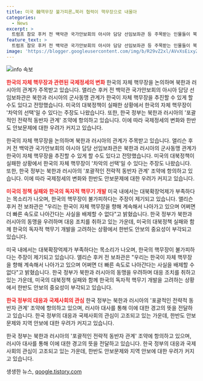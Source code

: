 ```yaml
---
title: 미국 韓핵무장 불가피론…북러 협력이 핵무장으로 내몰아
categories:
  - News
excerpt: >
  트럼프 참모 후커 전 백악관 국가안보회의 아시아 담당 선임보좌관 등 주목받는 인물들이 북한과 러시아의 군사동맹에 대한 우려를 표명했다. 한국 내에서는 자체 핵무장을 주장하는 목소리도 높아지고 있으며, 미국의 대북정책에 대한 비판도 나오고 있다. 이에 대한 대응으로 한국 정부가 러시아 대사를 초치해 항의의 뜻을 전달한 것으로 보인다. 또한, 미국에서도 한반도의 안보에 대한 심각한 우려가 커지고 있는 상황이다.
feature_text: >
  트럼프 참모 후커 전 백악관 국가안보회의 아시아 담당 선임보좌관 등 주목받는 인물들이 북한과 러시아의 군사동맹에 대한 우려를 표명했다. 한국 내에서는 자체 핵무장을 주장하는 목소리도 높아지고 있으며, 미국의 대북정책에 대한 비판도 나오고 있다. 이에 대한 대응으로 한국 정부가 러시아 대사를 초치해 항의의 뜻을 전달한 것으로 보인다. 또한, 미국에서도 한반도의 안보에 대한 심각한 우려가 커지고 있는 상황이다.
image: 'https://blogger.googleusercontent.com/img/b/R29vZ2xl/AVvXsEixyZcFfHzMRdzZMjFBmAUKJYCLCGyLL1o632UiGVXcaFdKo_bkvkuCioo0uUKlGfBVcT3P84aROyZIXSBEx3Aw5nCQ3pTgDom1WDC4m8eifvWiAmWEEVb4x6G_l8C0QH225ldMjyaFvpxGEBGNO37VmDTDMHGhJPq73UglMfDca1-0aw/s1600/blogspot.png'
---
```


<p><img src="https://blogger.googleusercontent.com/img/b/R29vZ2xl/AVvXsEixyZcFfHzMRdzZMjFBmAUKJYCLCGyLL1o632UiGVXcaFdKo_bkvkuCioo0uUKlGfBVcT3P84aROyZIXSBEx3Aw5nCQ3pTgDom1WDC4m8eifvWiAmWEEVb4x6G_l8C0QH225ldMjyaFvpxGEBGNO37VmDTDMHGhJPq73UglMfDca1-0aw/s1600/blogspot.png" alt="info 속보" /></p>

<p><b><span style="color: #ee2323;">한국의 자체 핵무장과 관련된 국제정세의 변화</span></b>
한국의 자체 핵무장을 논의하며 북한과 러시아의 관계가 주목받고 있습니다. 앨리슨 후커 전 백악관 국가안보회의 아시아 담당 선임보좌관은 북한과 러시아의 군사동맹 관계가 한국이 자체 핵무장을 추진할 수 있게 할 수도 있다고 전망했습니다. 미국의 대북정책이 실패한 상황에서 한국의 자체 핵무장이 '차악의 선택'일 수 있다는 주장도 나왔습니다. 또한, 한국 정부는 북한과 러시아의 '포괄적인 전략적 동반자 관계' 조약에 항의하고 있습니다. 이에 따라 국제정세의 변화와 한반도 안보문제에 대한 우려가 커지고 있습니다.</p>

<p>한국의 자체 핵무장을 논의하며 북한과 러시아의 관계가 주목받고 있습니다. 앨리슨 후커 전 백악관 국가안보회의 아시아 담당 선임보좌관은 북한과 러시아의 군사동맹 관계가 한국이 자체 핵무장을 추진할 수 있게 할 수도 있다고 전망했습니다. 미국의 대북정책이 실패한 상황에서 한국의 자체 핵무장이 '차악의 선택'일 수 있다는 주장도 나왔습니다. 또한, 한국 정부는 북한과 러시아의 '포괄적인 전략적 동반자 관계' 조약에 항의하고 있습니다. 이에 따라 국제정세의 변화와 한반도 안보문제에 대한 우려가 커지고 있습니다.</p>

<p data-ke-size="size16"></p>

<p><b><span style="color: #ee2323;">미국의 정책 실패와 한국의 독자적 핵무기 개발</span></b>
미국 내에서는 대북확장억제가 부족하다는 목소리가 나오며, 한국의 핵무장이 불가피하다는 주장이 제기되고 있습니다. 앨리슨 후커 전 보좌관은 "우리는 한국이 자체 핵무장을 향해 계속해서 나아가고 있으며 어쩌면 더 빠른 속도로 나아간다는 사실을 배제할 수 없다"고 밝혔습니다. 한국 정부가 북한과 러시아의 동맹을 우려하며 대응 조치를 취하고 있는 가운데, 미국의 대북정책 실패와 함께 한국의 독자적 핵무기 개발을 고려하는 상황에서 한반도 안보의 중요성이 부각되고 있습니다.</p>

<p>미국 내에서는 대북확장억제가 부족하다는 목소리가 나오며, 한국의 핵무장이 불가피하다는 주장이 제기되고 있습니다. 앨리슨 후커 전 보좌관은 "우리는 한국이 자체 핵무장을 향해 계속해서 나아가고 있으며 어쩌면 더 빠른 속도로 나아간다는 사실을 배제할 수 없다"고 밝혔습니다. 한국 정부가 북한과 러시아의 동맹을 우려하며 대응 조치를 취하고 있는 가운데, 미국의 대북정책 실패와 함께 한국의 독자적 핵무기 개발을 고려하는 상황에서 한반도 안보의 중요성이 부각되고 있습니다.</p>

<p data-ke-size="size16"></p>

<p><b><span style="color: #ee2323;">한국 정부의 대응과 국제사회의 관심</span></b>
한국 정부는 북한과 러시아의 '포괄적인 전략적 동반자 관계' 조약에 항의하고 있으며, 러시아 대사를 통해 이에 대한 경고의 뜻을 전달하고 있습니다. 한국 정부의 대응과 국제사회의 관심이 고조되고 있는 가운데, 한반도 안보문제와 지역 안보에 대한 우려가 커지고 있습니다.</p>

<p>한국 정부는 북한과 러시아의 '포괄적인 전략적 동반자 관계' 조약에 항의하고 있으며, 러시아 대사를 통해 이에 대한 경고의 뜻을 전달하고 있습니다. 한국 정부의 대응과 국제사회의 관심이 고조되고 있는 가운데, 한반도 안보문제와 지역 안보에 대한 우려가 커지고 있습니다.</p>

<p data-ke-size="size16"></p>
생생한 뉴스, <a href="https://qoogle.tistory.com" rel="dofollow">qoogle.tistory.com</a>


